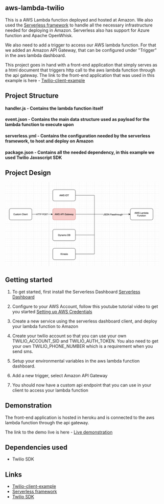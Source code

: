 ## aws-lambda-twilio

This is a AWS Lambda function deployed and hosted at Amazon. We also used the [Serverless framework](https://serverless.com/) to handle all the necessary infrastructure needed for deploying in Amazon. Serverless also has support for Azure function and Apache OpenWhisk.

We also need to add a trigger to access our AWS lambda function. For that we added an Amazon API Gateway, that can be configured under "Trigger" in the aws lambda dashboard.

This project goes in hand with a front-end application that simply serves as a html document that triggers http call to the aws lambda function through the api gateway. The link to the front-end application that was used in this example is here - [Twilio-client-example](https://github.com/mrshawn191/serverless-twilio-example)

## Project Structure

#### handler.js - Contains the lambda function itself

#### event.json - Contains the main data structure used as payload for the lambda function to execute upon

#### serverless.yml - Contains the configuration needed by the serverless framework, to host and deploy on Amazon

#### package.json - Contains all the needed dependency, in this example we used Twilio Javascript SDK

## Project Design


![alt text](https://github.com/mrshawn191/aws-lambda-twilio/blob/master/aws%20serverless%20design.png "Logo Title Text 1")

## Getting started

1. To get started, first install the Serverless Dashboard [Serverless Dashboard](https://github.com/serverless/dashboard)

2. Configure to your AWS Account, follow this youtube tutorial video to get you started [Setting up AWS Credentials](https://www.youtube.com/watch?v=HSd9uYj2LJA)

3. Create a new service using the serverless dashboard client, and deploy your lambda function to Amazon

4. Create your twilio account so that you can use your own TWILIO_ACCOUNT_SID and TWILIO_AUTH_TOKEN. You also need to get your own TWILIO_PHONE_NUMBER which is a requirement when you send sms.

4. Setup your environmental variables in the aws lambda function dashboard.

5. Add a new trigger, select Amazon API Gateway

6. You should now have a custom api endpoint that you can use in your client to access your lambda function

## Demonstration

The front-end application is hosted in heroku and is connected to the aws lambda function through the api gateway.

The link to the demo live is here - [Live demonstration](https://github.com/mrshawn191/serverless-twilio-example)

## Dependencies used

- Twilio SDK

## Links

- [Twilio-client-example](https://github.com/mrshawn191/serverless-twilio-example)
- [Serverless framework](https://github.com/mzabriskie/axios)
- [Twilio SDK](https://github.com/mzabriskie/axios)
